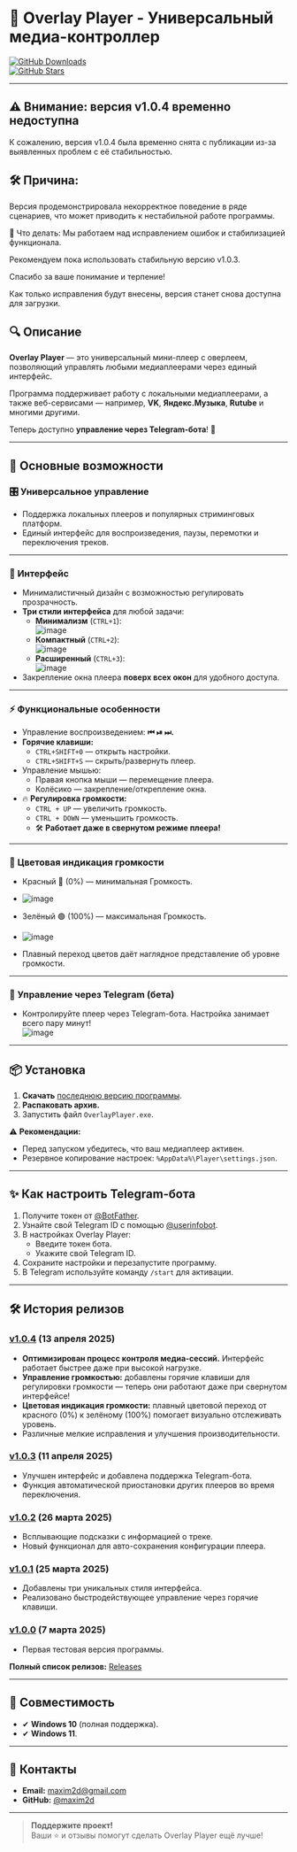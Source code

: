 
# 🎵 **Overlay Player - Универсальный медиа-контроллер**

[![GitHub Downloads](https://img.shields.io/github/downloads/maxim2d/Overlay_Player/total?style=for-the-badge)](https://github.com/maxim2d/Overlay_Player/releases)  
[![GitHub Stars](https://img.shields.io/github/stars/maxim2d/Overlay_Player?style=for-the-badge)](https://github.com/maxim2d/Overlay_Player/stargazers)

---

## ⚠️ Внимание: версия v1.0.4 временно недоступна

К сожалению, версия v1.0.4 была временно снята с публикации из-за выявленных проблем с её стабильностью.

## 🛠 Причина:
Версия продемонстрировала некорректное поведение в ряде сценариев, что может приводить к нестабильной работе программы.

🚧 Что делать:
Мы работаем над исправлением ошибок и стабилизацией функционала.

Рекомендуем пока использовать стабильную версию v1.0.3.

Спасибо за ваше понимание и терпение!

Как только исправления будут внесены, версия станет снова доступна для загрузки.


## 🔍 **Описание**  

**Overlay Player** — это универсальный мини-плеер с оверлеем, позволяющий управлять любыми медиаплеерами через единый интерфейс.  

Программа поддерживает работу с локальными медиаплеерами, а также веб-сервисами — например, **VK**, **Яндекс.Музыка**, **Rutube** и многими другими.  

Теперь доступно **управление через Telegram-бота**! 🤖  

---

## 🌟 **Основные возможности**

### 🎛️ **Универсальное управление**
- Поддержка локальных плееров и популярных стриминговых платформ.  
- Единый интерфейс для воспроизведения, паузы, перемотки и переключения треков.  
---
### 🎨 **Интерфейс**
- Минималистичный дизайн с возможностью регулировать прозрачность.  
- **Три стили интерфейса** для любой задачи:  
  - **Минимализм** (`CTRL+1`):  
    ![image](https://github.com/user-attachments/assets/6659f8f5-c576-4e91-8db0-038b222f29b1)  
  - **Компактный** (`CTRL+2`):  
    ![image](https://github.com/user-attachments/assets/b02adb05-4064-4986-a6b5-4136852cbbc4)  
  - **Расширенный** (`CTRL+3`):  
    ![image](https://github.com/user-attachments/assets/ecb6e0ef-a2a7-486a-a500-6cf1a8b728df)  
- Закрепление окна плеера **поверх всех окон** для удобного доступа.
---
### ⚡ **Функциональные особенности**
- Управление воспроизведением: **⏮ ⏯ ⏭.**  
- **Горячие клавиши:**  
  - `CTRL+SHIFT+0` — открыть настройки.  
  - `CTRL+SHIFT+S` — скрыть/развернуть плеер.  
- Управление мышью:  
  - Правая кнопка мыши — перемещение плеера.  
  - Колёсико — закрепление/открепление окна.  
- 🔥 **Регулировка громкости:**  
  - `CTRL + UP` — увеличить громкость.  
  - `CTRL + DOWN` — уменьшить громкость.  
  - 🛠 **Работает даже в свернутом режиме плеера!**
---
### 🌈 **Цветовая индикация громкости**  
- Красный 🔴 (0%) — минимальная Громкость.
- ![image](https://github.com/user-attachments/assets/f77ef907-ce40-4cc1-be8e-45719669b14b)

- Зелёный 🟢 (100%) — максимальная Громкость.
- ![image](https://github.com/user-attachments/assets/cd680ca9-8c91-40d8-8c22-f5d8de99d638)

- Плавный переход цветов даёт наглядное представление об уровне громкости.
---
### 🤖 **Управление через Telegram** (бета)
- Контролируйте плеер через Telegram-бота. Настройка занимает всего пару минут!  
  ![image](https://github.com/user-attachments/assets/e7345694-c2d3-4bca-b1b0-7bb964fb3c37)  

---

## 📦 **Установка**

1. **Скачать** [последнюю версию программы](https://github.com/maxim2d/Overlay_Player/releases).  
2. **Распаковать архив.**  
3. Запустить файл `OverlayPlayer.exe`.

⚠️ **Рекомендации:**  
- Перед запуском убедитесь, что ваш медиаплеер активен.  
- Резервное копирование настроек: `%AppData%\Player\settings.json`.  

---

## ✨ **Как настроить Telegram-бота**

1. Получите токен от [@BotFather](https://t.me/BotFather).  
2. Узнайте свой Telegram ID с помощью [@userinfobot](https://t.me/userinfobot).  
3. В настройках Overlay Player:  
   - Введите токен бота.  
   - Укажите свой Telegram ID.  
4. Сохраните настройки и перезапустите программу.  
5. В Telegram используйте команду `/start` для активации.

---

## 🛠 **История релизов**

### [v1.0.4](https://github.com/maxim2d/Overlay_Player/releases/tag/v1.0.4) (13 апреля 2025)  
- **Оптимизирован процесс контроля медиа-сессий.** Интерфейс работает быстрее даже при высокой нагрузке.  
- **Управление громкостью:** добавлены горячие клавиши для регулировки громкости — теперь они работают даже при свернутом интерфейсе!   
- **Цветовая индикация громкости:** плавный цветовой переход от красного (0%) к зелёному (100%) помогает визуально отслеживать уровень.  
- Различные мелкие исправления и улучшения производительности.


### [v1.0.3](https://github.com/maxim2d/Overlay_Player/releases/tag/v1.0.3) (11 апреля 2025)
- Улучшен интерфейс и добавлена поддержка Telegram-бота.  
- Функция автоматической приостановки других плееров во время переключения.  

### [v1.0.2](https://github.com/maxim2d/Overlay_Player/releases/tag/v1.0.2) (26 марта 2025)
- Всплывающие подсказки с информацией о треке.  
- Новый функционал для авто-сохранения конфигурации плеера.  

### [v1.0.1](https://github.com/maxim2d/Overlay_Player/releases/tag/v1.0.1) (25 марта 2025)
- Добавлены три уникальных стиля интерфейса.  
- Реализовано быстродействующее управление через горячие клавиши.  

### [v1.0.0](https://github.com/maxim2d/Overlay_Player/releases/tag/v1.0.0) (7 марта 2025)
- Первая тестовая версия программы.  

**Полный список релизов:** [Releases](https://github.com/maxim2d/Overlay_Player/releases)

---

## 📌 **Совместимость**
- ✔ **Windows 10** (полная поддержка).  
- ✔ **Windows 11**.  

---

## 🤝 **Контакты**
- **Email:** maxim2d@gmail.com  
- **GitHub:** [@maxim2d](https://github.com/maxim2d)  

---

> **Поддержите проект!**  
Ваши ⭐ и отзывы помогут сделать Overlay Player ещё лучше!  

